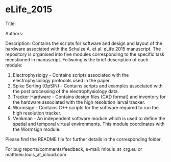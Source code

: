 # eLife_2015
Title: 

Authors:

Description: Contains the scripts for software and design and layout of the hardware associated with the Schulze A. et al. eLife 2015 manuscript. The repository is organised into five modules corresponding to the specific task menstioned in manuscript. Follwoing is the brief description of each module:

1. Electrophysiolgy - Contains scripts associated with the electrophysiology protocols used in the paper.
2. Spike Sorting (OpSIN) - Contains scripts and examples associated with the post processing of the electrophysiology data.
3. Tracker Hardware - Contains design files (CAD format) and inventory for the hardware associated with the high resolution larval tracker.
4. Wormsign - Contains C++ scripts for the software required to run the high resolution tracker.
5. Venkman - An independent software module which is used to define the spatial and temporal virtual environments. This module coordinates with the Wormsign module.

Please find the README file for further details in the corresponding folder.

For bug reports/comments/feedback, e-mail: mlouis_at_crg.eu or matthieu.louis_at_icloud.com


